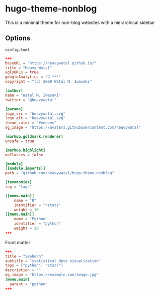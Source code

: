 # hugo-theme-nonblog

This is a minimal theme for non-blog websites with a hierarchical sidebar

## Options

`config.toml`

```toml
+++
baseURL = "https://heavywatal.github.io/"
title = "Heavy Watal"
uglyURLs = true
googleAnalytics = "G-***"
copyright = "(ɔ) 2008 Watal M. Iwasaki"

[author]
name = "Watal M. Iwasaki"
twitter = "@heavywatal"

[params]
logo_src = "heavywatal.svg"
logo_alt = "heavywatal.svg"
theme_color = "#eeeeee"
og_image = "https://avatars.githubusercontent.com/heavywatal"

[markup.goldmark.renderer]
unsafe = true

[markup.highlight]
noClasses = false

[module]
[[module.imports]]
path = "github.com/heavywatal/hugo-theme-nonblog"

[taxonomies]
tag = "tags"

[[menu.main]]
    name = "R"
    identifier = "rstats"
    weight = 10
[[menu.main]]
    name = "Python"
    identifier = "python"
    weight = 20
+++
```

Front matter

```toml
+++
title = "Seaborn"
subtitle = "statistical data visualization"
tags = ["python", "stats"]
description = ""
og_image = "https://example.com/image.jpg"
[menu.main]
  parent = "python"
+++
```
